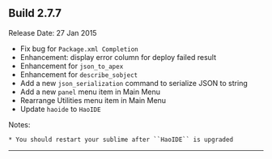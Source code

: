 Build 2.7.7
-----------
Release Date: 27 Jan 2015
    
* Fix bug for ``Package.xml Completion``
* Enhancement: display error column for deploy failed result
* Enhancement for ``json_to_apex``
* Enhancement for ``describe_sobject``
* Add a new ``json_serialization`` command to serialize JSON to string
* Add a new ``panel`` menu item in Main Menu
* Rearrange Utilities menu item in Main Menu
* Update ``haoide`` to ``HaoIDE``

Notes:

    * You should restart your sublime after ``HaoIDE`` is upgraded
-----------